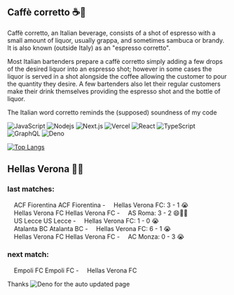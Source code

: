 
## Caffè corretto ☕🥃
Caffè corretto, an Italian beverage, consists of a shot of espresso with a small amount of liquor, usually grappa, and sometimes sambuca or brandy. It is also known (outside Italy) as an "espresso corretto".

Most Italian bartenders prepare a caffè corretto simply adding a few drops of the desired liquor into an espresso shot; however in some cases the liquor is served in a shot alongside the coffee allowing the customer to pour the quantity they desire. A few bartenders also let their regular customers make their drink themselves providing the espresso shot and the bottle of liquor.

The Italian word corretto reminds the (supposed) soundness of my code

![JavaScript](https://img.shields.io/badge/-JavaScript-black?style=flat-square&logo=javascript)
![Nodejs](https://img.shields.io/badge/-Nodejs-black?style=flat-square&logo=Node.js)
![Next.js](https://img.shields.io/badge/-Next.js-black?style=flat-square&logo=Next.js)
![Vercel](https://img.shields.io/badge/-vercel-black?style=flat-square&logo=Vercel)
![React](https://img.shields.io/badge/-React-black?style=flat-square&logo=react)
![TypeScript](https://img.shields.io/badge/-Typescript-white?style=flat-square&logo=typescript)
![GraphQL](https://img.shields.io/badge/-GraphQL-E10098?style=flat-square&logo=graphql)
![Deno](https://img.shields.io/badge/-Deno-black?style=flat-square&logo=deno)


[![Top Langs](https://github-readme-stats.vercel.app/api/top-langs/?username=correttojs&layout=compact)](https://github.com/anuraghazra/github-readme-stats)


## Hellas Verona 💙💛

### last matches:

<span><img src="https://crests.football-data.org/99.png" height="15px" />ACF Fiorentina</span> ACF Fiorentina - <span><img src="https://crests.football-data.org/450.png" height="15px" />Hellas Verona FC</span>: 3 - 1 😭 <br/><span><img src="https://crests.football-data.org/450.png" height="15px" />Hellas Verona FC</span> Hellas Verona FC - <span><img src="https://crests.football-data.org/100.png" height="15px" />AS Roma</span>: 3 - 2 😄💙💛 <br/><span><img src="https://crests.football-data.org/5890.png" height="15px" />US Lecce</span> US Lecce - <span><img src="https://crests.football-data.org/450.png" height="15px" />Hellas Verona FC</span>: 1 - 0 😭 <br/><span><img src="https://crests.football-data.org/102.png" height="15px" />Atalanta BC</span> Atalanta BC - <span><img src="https://crests.football-data.org/450.png" height="15px" />Hellas Verona FC</span>: 6 - 1 😭 <br/><span><img src="https://crests.football-data.org/450.png" height="15px" />Hellas Verona FC</span> Hellas Verona FC - <span><img src="https://crests.football-data.org/5911.png" height="15px" />AC Monza</span>: 0 - 3 😭 <br/>

### next match:

<span><img src="https://crests.football-data.org/445.png" height="15px" />Empoli FC</span> Empoli FC - <span><img src="https://crests.football-data.org/450.png" height="15px" />Hellas Verona FC</span> <br/>

Thanks ![Deno](https://img.shields.io/badge/-Deno-black?style=flat-square&logo=deno) for the auto updated page
